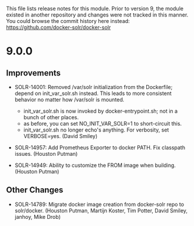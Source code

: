 This file lists release notes for this module.
Prior to version 9, the module existed in another repository and changes were not tracked in this manner.
You could browse the commit history here instead:
https://github.com/docker-solr/docker-solr
 
9.0.0
==================

Improvements
----------------------
* SOLR-14001: Removed /var/solr initialization from the Dockerfile; depend on init_var_solr.sh instead.
  This leads to more consistent behavior no matter how /var/solr is mounted.
  * init_var_solr.sh is now invoked by docker-entrypoint.sh; not in a bunch of other places.
  * as before, you can set NO_INIT_VAR_SOLR=1 to short-circuit this.
  * init_var_solr.sh no longer echo's anything.  For verbosity, set VERBOSE=yes.
  (David Smiley)

* SOLR-14957: Add Prometheus Exporter to docker PATH. Fix classpath issues.
  (Houston Putman)
  
* SOLR-14949: Ability to customize the FROM image when building.
  (Houston Putman)

Other Changes
------------------
* SOLR-14789: Migrate docker image creation from docker-solr repo to solr/docker. 
  (Houston Putman, Martijn Koster, Tim Potter, David Smiley, janhoy, Mike Drob)

